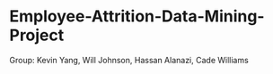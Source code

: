 # Employee-Attrition-Data-Mining-Project
Group: Kevin Yang, Will Johnson, Hassan Alanazi, Cade Williams
